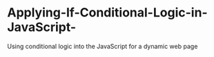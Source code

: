 # Applying-If-Conditional-Logic-in-JavaScript-
Using conditional logic into the JavaScript for a dynamic web page 
